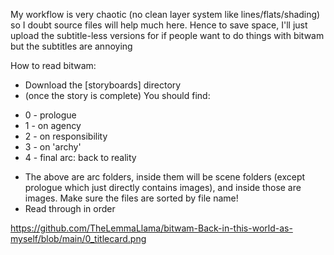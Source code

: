My workflow is very chaotic (no clean layer system like lines/flats/shading) so I doubt source files will help much here. Hence to save space, I'll just upload the subtitle-less versions for if people want to do things with bitwam but the subtitles are annoying

How to read bitwam:
- Download the [storyboards] directory
- (once the story is complete) You should find:
* 0 - prologue
* 1 - on agency
* 2 - on responsibility
* 3 - on 'archy'
* 4 - final arc: back to reality
- The above are arc folders, inside them will be scene folders (except prologue which just directly contains images), and inside those are images. Make sure the files are sorted by file name!
- Read through in order

https://github.com/TheLemmaLlama/bitwam-Back-in-this-world-as-myself/blob/main/0_titlecard.png
